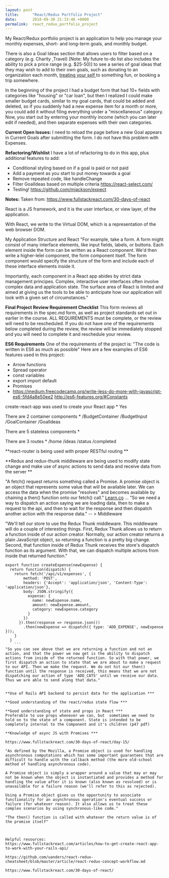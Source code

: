 ```yaml
---
layout: post
title:      "React/Redux Portfolio Project"
date:       2018-09-30 21:33:46 +0000
permalink:  react_redux_portfolio_project
---
```


My React/Redux portfolio project is an application to help you manage your monthly expenses, short- and long-term goals, and monthly budget.

There is also a Goal Ideas section that allows users to filter based on a category (e.g. Charity ,Travel)  [Note: My future to-do list also includes the ability to pick a price range (e.g. $25-50)] to see a series of goal ideas that they may wish to add to their own goals, such as donating to an organization each month, [treating your self ](https://gph.is/2cekLTm)to something fun, or booking a trip somewhere. 

In the beginning of the project I had a budget form that had 10+ fields with categories like "housing" or "car loan", but then I realized I could make smaller budget cards, similar to my goal cards, that could be added and deleted, so if you suddenly had a new expense item for a month or more, you could add it without filing everything under a "miscellaneous" category. Now, you start out by entering your monthly income (which you can later edit if needed), and then separate expenses with their own categories. 

**Current Open Issues:**
I need to reload the page before a new Goal appears in Current Goals after submitting the form. I do not have this problem with Expenses.

**Refactoring/Wishlist**
I have a lot of refactoring to do in this app, plus additional features to add:
- Conditional styling based on if a goal is paid or not paid
- Add a payment as you start to put money towards a goal
- Remove repeated code, like handleChange
- Filter GoalIdeas based on multiple criteria https://react-select.com/
- Testing! https://github.com/mjackson/expect


**Notes:**
Taken from: https://www.fullstackreact.com/30-days-of-react

React is a JS framework, and it is the user interface, or view layer, of the application.

With React, we write to the Virtual DOM, which is a representation of the web browser DOM. 

My Application Structure and React
"For example, take a form.  A form might consist of many interface elements, like input fields, labels, or buttons. Each element inside the form can be written as a React component. We'd then write a higher-leİel component, the form component itself. The form component would specify the structure of the form and include each of these interface elements inside it.

Importantly, each component in a React app abides by strict data management principes. Complex, interactive user interfaces often involve complex data and application state. The surface area of React is limited and aimed at giving us the tools to be able to anticipate how our application will look with a given set of circumstances."


**Final Project Review Requirement Checklist**
This form reviews all requirements in the spec.md form, as well as project standards set out in earlier in the course. ALL REQUIREMENTS must be complete, or the  review will need to be rescheduled. If you do not have one of the requirements below completed during the review, the review will be immediately stopped and you will need to complete it and reschedule your review.

**ES6 Requirements**
One of the requirements of the project is: "The code is written in ES6 as much as possible"
Here are a few examples of ES6 features used in this project:
* Arrow functions
* Spread operator
* const variables
* export import default
* Promises
* https://medium.freecodecamp.org/write-less-do-more-with-javascript-es6-5fd4a8e50ee2
http://es6-features.org/#Constants


create-react-app was used to create your React app *
Yes

There are 2 container components *
/BudgetContainer
/BudgetInput
/GoalContainer
/GoalIdeas

There are 5 stateless components *

There are 3 routes *
/home
/ideas
/status
/completed

**react-router is being used with proper RESTful routing **

**Redux and redux-thunk middleware are being used to modify state change and make use of async actions to send data and receive data from the server **

"A fetch() request returns something called a Promise. A promise object is an object that represents some value that will be available later. We can access the data when the promise "resolves" and becomes available by chaining a then() function onto our fetch() call." [Learn.co](https://learn.co/tracks/full-stack-web-development-v5/redux/redux-and-apis/redux-thunk-readme)
...
"So we need a way to dispatch an action saying we are loading data, then to make a request to the api, and then to wait for the response and then dispatch another action with the response data." -- > Middleware

"We'll tell our store to use the Redux Thunk middleware. This middleware will do a couple of interesting things. First, Redux Thunk allows us to return a function inside of our action creator. Normally, our action creator returns a plain JavaScript object, so returning a function is a pretty big change. Second, that function inside of Redux Thunk receives the store's dispatch function as its argument. With that, we can dispatch multiple actions from inside that returned function."

```
export function createExpense(newExpense) {
  return function(dispatch) {
    return fetch('/api/v1/expenses', {
        method: 'POST',
        headers: {'Accept': 'application/json', 'Content-Type': 'application/json'},
        body: JSON.stringify({
          expense: {
            name: newExpense.name,
            amount: newExpense.amount,
            category: newExpense.category
          }
        })
      }).then(response => response.json())
        .then(newExpense => dispatch({ type: 'ADD_EXPENSE', newExpense }));
    }
  }
	```
"So you can see above that we are returning a function and not an action, and that the power we now get is the ability to dispatch actions from inside of the returned function. So with that power, we first dispatch an action to state that we are about to make a request to our API. Then we make the request. We do not hit our then() function until the response is received, this means that we are not dispatching our action of type 'ADD_CATS' until we receive our data. Thus we are able to send along that data."


**Use of Rails API backend to persist data for the application ***

**Good understanding of the react/redux state flow ***

**Good understanding of state and props in React ***
Preferable to use props whenever we can, but  sometimes we need to hold on to the state of a component. State is intended to be completely internal to the Component and it's children (p47 pdf)

**Knowledge of async JS with Promises ***

https://www.fullstackreact.com/30-days-of-react/day-15/

"As defined by the Mozilla, a Promise object is used for handling asynchronous computations which has some important guarantees that are difficult to handle with the callback method (the more old-school method of handling asynchronous code).

A Promise object is simply a wrapper around a value that may or may not be known when the object is instantiated and provides a method for handling the value after it is known (also known as resolved) or is unavailable for a failure reason (we'll refer to this as rejected).

Using a Promise object gives us the opportunity to associate functionality for an asynchronous operation's eventual success or failure (for whatever reason). It also allows us to treat these complex scenarios by using synchronous-like code."

"The then() function is called with whatever the return value is of the promise itself"



Helpful resources:
https://www.fullstackreact.com/articles/how-to-get-create-react-app-to-work-with-your-rails-api/

https://github.com/uanders/react-redux-cheatsheet/blob/master/article/react-redux-concept-workflow.md

https://www.fullstackreact.com/30-days-of-react/




